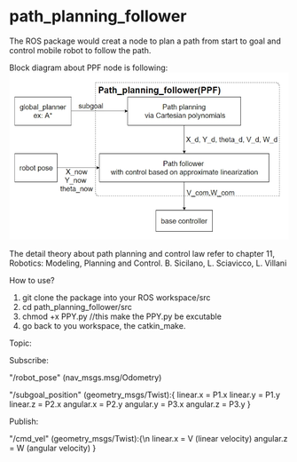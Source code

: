 # path_planning_follower

The ROS package would creat a node to plan a path from start to goal and control mobile robot to follow the path.

Block diagram about PPF node is following:
![image](image/PPF_blockdiagram.jpg)


The detail theory about path planning and control law refer to chapter 11, Robotics: Modeling, Planning and Control. B. Sicilano, L. Sciavicco, L. Villani

How to use?

1.  git clone the package into your ROS workspace/src
2.  cd path_planning_follower/src
3.  chmod +x PPY.py   //this make the PPY.py be excutable
4.  go back to you workspace, the catkin_make.

Topic:

Subscribe:

"/robot_pose" (nav_msgs.msg/Odometry)

"/subgoal_position" (geometry_msgs/Twist):{
  linear.x = P1.x
  linear.y = P1.y
  linear.z = P2.x
  angular.x = P2.y
  angular.y = P3.x
  angular.z = P3.y
}

Publish:

"/cmd_vel" (geometry_msgs/Twist):{\n
  linear.x = V (linear velocity)
  angular.z = W (angular velocity)
}
